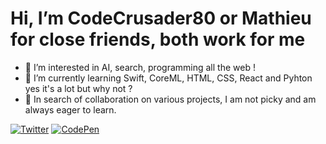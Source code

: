 <h1>Hi, <strong>I’m CodeCrusader80 or Mathieu</strong> for close friends, both work for me</h1>

<ul>
<li>👀 I’m interested in AI, search, programming all the web !</li>
<li>🌱 I’m currently learning Swift, CoreML, HTML, CSS, React and Pyhton yes it's a lot but why not ?</li>
<li>💞️ In search of collaboration on various projects, I am not picky and am always eager to learn.</li>
</ul>

[![Twitter](https://img.shields.io/twitter/url?label=Twitter&logo=Twitter&style=social&url=https%3A%2F%2Ftwitter.com%2FYourTwitterHandle)](https://twitter.com/theunknowman_80) [![CodePen](https://img.shields.io/badge/CodePen-000000?style=for-the-badge&logo=codepen&logoColor=white)](https://codepen.io/CodeCrusader80)
